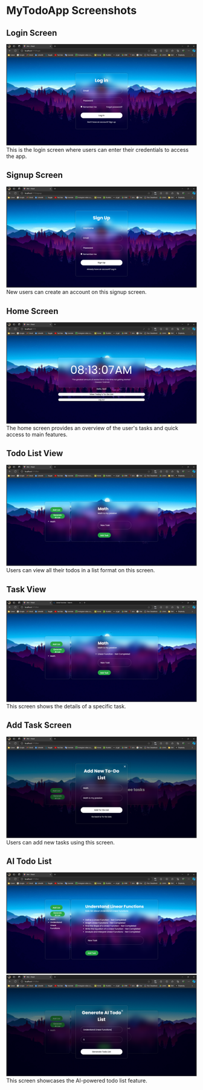 # MyTodoApp Screenshots

## Login Screen
![Login Screen](GIThub/login.png)
This is the login screen where users can enter their credentials to access the app.

## Signup Screen
![Signup Screen](GIThub/signup.png)
New users can create an account on this signup screen.

## Home Screen
![Home Screen](GIThub/homepage.png)
The home screen provides an overview of the user's tasks and quick access to main features.

## Todo List View
![Todo List View](GIThub/todolistview.png)
Users can view all their todos in a list format on this screen.

## Task View
![Task View](GIThub/task.png)
This screen shows the details of a specific task.

## Add Task Screen
![Add Task Screen](GIThub/addtodolist.png)
Users can add new tasks using this screen.

## AI Todo List
![AI Todo List](GIThub/AITASKS.png)
![AI Todo List](GIThub/AITOdOLIST.png)
This screen showcases the AI-powered todo list feature.
